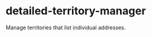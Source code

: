 detailed-territory-manager
==========================

Manage territories that list individual addresses.

